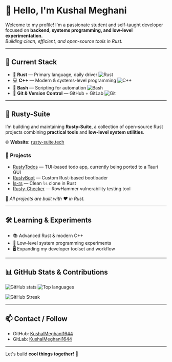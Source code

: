 # 👋 Hello, I'm Kushal Meghani

Welcome to my profile! I'm a passionate student and self-taught developer focused on **backend, systems programming, and low-level experimentation**.  
*Building clean, efficient, and open-source tools in Rust.*

---

## 🚀 Current Stack
- 🦀 **Rust** — Primary language, daily driver ![Rust](https://img.shields.io/badge/-Rust-000?style=flat-square&logo=rust&logoColor=white)
- 💻 **C++** — Modern & systems-level programming ![C++](https://img.shields.io/badge/-C++-00599C?style=flat-square&logo=c%2B%2B&logoColor=white)
- 🐧 **Bash** — Scripting for automation ![Bash](https://img.shields.io/badge/-Bash-4EAA25?style=flat-square&logo=gnu-bash&logoColor=white)
- 🔧 **Git & Version Control** — GitHub + GitLab ![Git](https://img.shields.io/badge/-Git-F05032?style=flat-square&logo=git&logoColor=white)

---

## 🧰 Rusty-Suite
I’m building and maintaining **Rusty-Suite**, a collection of open-source Rust projects combining **practical tools** and **low-level system utilities**.  

🌐 **Website:** [rusty-suite.tech](https://rusty-suite.tech)

### 🔹 Projects
- [RustyTodos](https://github.com/KushalMeghani1644/RustyTodos) — TUI-based todo app, currently being ported to a Tauri GUI 
- [RustyBoot](https://github.com/KushalMeghani1644/RustyBoot) — Custom Rust-based bootloader 
- [ls-rs](https://github.com/KushalMeghani1644/ls-rs) — Clean `ls` clone in Rust 
- [Rusty-Checker](https://github.com/KushalMeghani1644/Rusty-Checker) — RowHammer vulnerability testing tool 

💖 *All projects are built with ❤️ in Rust.*

---

## 🛠️ Learning & Experiments
- 📚 Advanced Rust & modern C++  
- 🔬 Low-level system programming experiments  
- 🖥️ Expanding my developer toolset and workflow  

---

## 📊 GitHub Stats & Contributions
<p align="left">
  <img src="https://github-readme-stats.vercel.app/api?username=KushalMeghani1644&show_icons=true&theme=default&hide_title=true" alt="GitHub stats" />
  <img src="https://github-readme-stats.vercel.app/api/top-langs/?username=KushalMeghani1644&layout=compact&theme=default&hide_title=true" alt="Top languages" />
</p>

<p align="left">
  <img src="https://github-readme-streak-stats.herokuapp.com/?user=KushalMeghani1644&theme=default" alt="GitHub Streak" />
</p>

---

## 📫 Contact / Follow
- GitHub: [KushalMeghani1644](https://github.com/KushalMeghani1644)  
- GitLab: [KushalMeghani1644](https://gitlab.com/KushalMeghani1644)  

---

Let's build **cool things together!** 🚀
